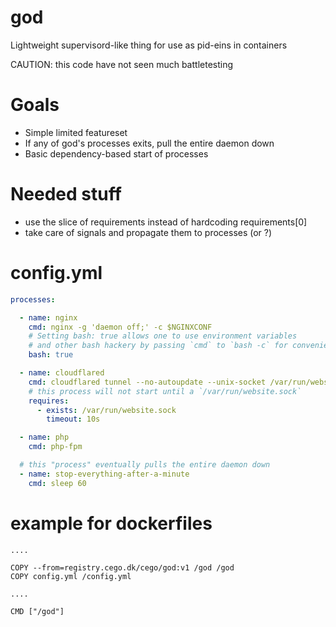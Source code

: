 # god

Lightweight supervisord-like thing for use as pid-eins in containers

CAUTION: this code have not seen much battletesting

# Goals

* Simple limited featureset
* If any of god's processes exits, pull the entire daemon down
* Basic dependency-based start of processes

# Needed stuff

* use the slice of requirements instead of hardcoding requirements[0]
* take care of signals and propagate them to processes (or ?)

# config.yml

```yaml
processes:

  - name: nginx
    cmd: nginx -g 'daemon off;' -c $NGINXCONF
    # Setting bash: true allows one to use environment variables
    # and other bash hackery by passing `cmd` to `bash -c` for convenience
    bash: true

  - name: cloudflared
    cmd: cloudflared tunnel --no-autoupdate --unix-socket /var/run/website.sock
    # this process will not start until a `/var/run/website.sock` 
    requires:
      - exists: /var/run/website.sock
        timeout: 10s

  - name: php
    cmd: php-fpm

  # this "process" eventually pulls the entire daemon down
  - name: stop-everything-after-a-minute
    cmd: sleep 60
```

# example for dockerfiles


```
.... 

COPY --from=registry.cego.dk/cego/god:v1 /god /god
COPY config.yml /config.yml

....

CMD ["/god"]
```


